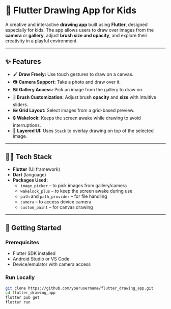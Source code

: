 # 🎨 Flutter Drawing App for Kids

A creative and interactive **drawing app** built using **Flutter**, designed especially for kids. The app allows users to draw over images from the **camera** or **gallery**, adjust **brush size and opacity**, and explore their creativity in a playful environment.

---

## ✨ Features

- 🖌️ **Draw Freely:** Use touch gestures to draw on a canvas.
- 📷 **Camera Support:** Take a photo and draw over it.
- 🖼️ **Gallery Access:** Pick an image from the gallery to draw on.
- 🎚️ **Brush Customization:** Adjust brush **opacity** and **size** with intuitive sliders.
- 🖼️ **Grid Layout:** Select images from a grid-based preview.
- 🔒 **Wakelock:** Keeps the screen awake while drawing to avoid interruptions.
- 🔄 **Layered UI:** Uses `Stack` to overlay drawing on top of the selected image.

---

## 🧑‍💻 Tech Stack

- **Flutter** (UI framework)
- **Dart** (language)
- **Packages Used:**
  - `image_picker` – to pick images from gallery/camera
  - `wakelock_plus` – to keep the screen awake during use
  - `path` and `path_provider` – for file handling
  - `camera` – to access device camera
  - `custom_paint` – for canvas drawing

---

## 🚀 Getting Started

### Prerequisites

- Flutter SDK installed
- Android Studio or VS Code
- Device/emulator with camera access

### Run Locally

```bash
git clone https://github.com/yourusername/flutter_drawing_app.git
cd flutter_drawing_app
flutter pub get
flutter run


